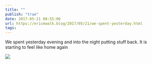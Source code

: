 ```yaml
---
title: ""
publish: "true"
date: 2017-05-21 08:55:06
url: https://ericmwalk.blog/2017/05/21/we-spent-yesterday.html
tags: 
---
```


We spent yesterday evening and into the night putting stuff back. It is starting to feel like home again

![](https://ericmwalk.blog/uploads/2022/3026cb4824.jpg)
